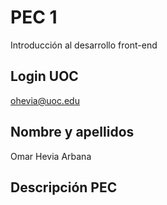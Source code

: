 # PEC 1 
Introducción al desarrollo front-end

## Login UOC 
ohevia@uoc.edu

## Nombre y apellidos  
Omar Hevia Arbana

## Descripción PEC 
